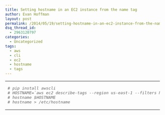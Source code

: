 ```yaml
---
title: Setting hostname in an EC2 instance from the name tag
author: Evan Hoffman
layout: post
permalink: /2014/05/19/setting-hostname-in-an-ec2-instance-from-the-name-tag/
dsq_thread_id:
  - 2963120797
categories:
  - Uncategorized
tags:
  - aws
  - cli
  - ec2
  - hostname
  - tags
---
```

<div class="wp_syntax">
  <table>
    <tr>
      <td class="code">
        <pre class="bash" style="font-family:monospace;"><span style="color: #666666; font-style: italic;"># pip install awscli</span>
<span style="color: #666666; font-style: italic;"># HOSTNAME=`aws ec2 describe-tags --region us-east-1 --filters Name=resource-id,Values=\`curl http://169.254.169.254/latest/meta-data/instance-id 2&gt; /dev/null\` Name=key,Values=Name --output text --query 'Tags[*].Value'`</span>
<span style="color: #666666; font-style: italic;"># hostname $HOSTNAME</span>
<span style="color: #666666; font-style: italic;"># hostname &gt; /etc/hostname</span></pre>
      </td>
    </tr>
  </table>
</div>